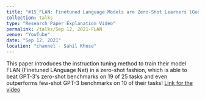 ```yaml
---
title: "#15 FLAN: Finetuned Language Models are Zero-Shot Learners (Google Research's Paper Explained!)"
collection: talks
type: "Research Paper Explanation Video"
permalink: /talks/Sep 12, 2021-FLAN
venue: "YouTube"
date: "Sep 12, 2021"
location: "channel - Sahil Khose"
---
```


This paper introduces the instruction tuning method to train their model FLAN (Finetuned LAnguage Net) in a zero-shot fashion, which is able to beat GPT-3's zero-shot benchmarks on 19 of 25 tasks and even outperforms few-shot GPT-3 benchmarks on 10 of their tasks! [Link for the video](https://www.youtube.com/watch?v=QDeYaqdjH0w)
